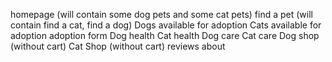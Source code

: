 homepage (will contain some dog pets and some cat pets)
find a pet (will contain find a cat, find a dog)
Dogs available for adoption
Cats available for adoption
adoption form
Dog health
Cat health
Dog care
Cat care
Dog shop (without cart)
Cat Shop (without cart)
reviews
about
